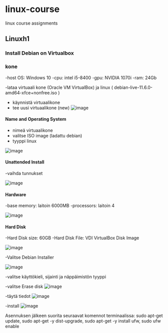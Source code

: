 # linux-course
linux course assignments

## Linuxh1
### Install Debian on Virtualbox

### kone
-host OS: Windows 10
-cpu: intel i5-8400
-gpu: NVIDIA 1070i
-ram: 24Gb 


-lataa virtuaali kone (Oracle VM VirtualBox)
ja linux ( debian-live-11.6.0-amd64-xfce+nonfree.iso )

- käynnistä virtuaalikone 
- tee uusi virtuaalikone (new)
![image](https://user-images.githubusercontent.com/112497423/212957914-8bec750e-bff1-439d-8299-78ec113d1632.png)

#### Name and Operating System
- nimeä virtuaalikone
- valitse ISO image (ladattu debian)
- tyyppi linux

![image](https://user-images.githubusercontent.com/112497423/212957001-8a654252-bfaa-4459-ab54-081e42e9020e.png)

#### Unattended Install
-vaihda tunnukset


![image](https://user-images.githubusercontent.com/112497423/212957072-0d772f68-32d5-4323-b97c-753884d14dfa.png)

#### Hardware
-base memory: laitoin 6000MB
-processors: laitoin 4

![image](https://user-images.githubusercontent.com/112497423/212957115-85284ed2-64a7-4401-9ff1-9229773b2e30.png)

#### Hard Disk
-Hard Disk size: 60GB
-Hard Disk File: VDI VirtualBox Disk Image

![image](https://user-images.githubusercontent.com/112497423/212957260-3231c07f-df3e-40bb-8e30-0fce1625d029.png)

-Valitse Debian Installer

![image](https://user-images.githubusercontent.com/112497423/212958848-8dba1dd6-7dea-440c-89c9-288b61ca4cb8.png)

-valitse käyttökieli, sijainti ja näppäimistön tyyppi

-valitse Erase disk
![image](https://user-images.githubusercontent.com/112497423/212964773-96541698-aa2c-4e43-82fe-36be34af8298.png)

-täytä tiedot
![image](https://user-images.githubusercontent.com/112497423/212965319-08cb7e38-1cb8-4328-a100-a13e0f3e20de.png)

-install
![image](https://user-images.githubusercontent.com/112497423/212966030-7c6e2bb3-195e-45d9-bce0-de6edef85204.png)

Asennuksen jälkeen
suorita seuraavat komennot terminaalissa: sudo apt-get update, sudo apt-get -y dist-upgrade, sudo apt-get -y install ufw, sudo ufw enable
